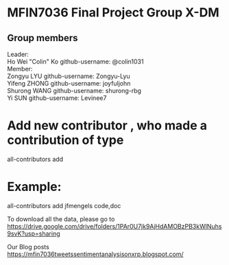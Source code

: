MFIN7036 Final Project Group X-DM
===
Group members
---
Leader:\
Ho Wei "Colin" Ko github-username: @colin1031\
Member:\
Zongyu LYU github-username: Zongyu-Lyu\
Yifeng ZHONG github-username: joyfuljohn\
Shurong WANG github-username: shurong-rbg\
Yi SUN github-username: Levinee7

# Add new contributor <colin1031>, who made a contribution of type <contribution>
all-contributors add <colin1031> <contribution>
# Example:
all-contributors add jfmengels code,doc

To download all the data, please go to https://drive.google.com/drive/folders/1PAr0U7jk9AjHdAMOBzPB3kWlNuhs9svK?usp=sharing

Our Blog posts
https://mfin7036tweetssentimentanalysisonxrp.blogspot.com/

